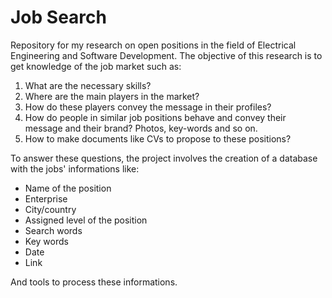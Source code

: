# Job Search
Repository for my research on open positions in the field of Electrical Engineering and Software Development.
The objective of this research is to get knowledge of the job market such as:

1. What are the necessary skills?
2. Where are the main players in the market?
3. How do these players convey the message in their profiles?
4. How do people in similar job positions behave and convey their message and their brand? Photos, key-words and so on.
5. How to make documents like CVs to propose to these positions?

To answer these questions, the project involves the creation of a database with the jobs' informations like:
- Name of the position
- Enterprise
- City/country
- Assigned level of the position
- Search words
- Key words
- Date
- Link

And tools to process these informations.
